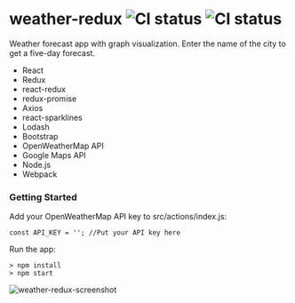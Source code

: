 # weather-redux ![CI status](https://img.shields.io/badge/style-flat-green.svg?longCache=true&style=flat) ![CI status](https://img.shields.io/badge/top%20language-Javascript-yellow.svg)

Weather forecast app with graph visualization. Enter the name of the city to get a five-day forecast.

- React
- Redux
- react-redux
- redux-promise
- Axios
- react-sparklines
- Lodash
- Bootstrap
- OpenWeatherMap API
- Google Maps API
- Node.js
- Webpack

### Getting Started
Add your OpenWeatherMap API key to src/actions/index.js:
```
const API_KEY = ''; //Put your API key here
```

Run the app:
```
> npm install
> npm start
```
![weather-redux-screenshot](https://user-images.githubusercontent.com/34710484/43364378-71208d5e-9332-11e8-929c-61127f51c00e.png)
